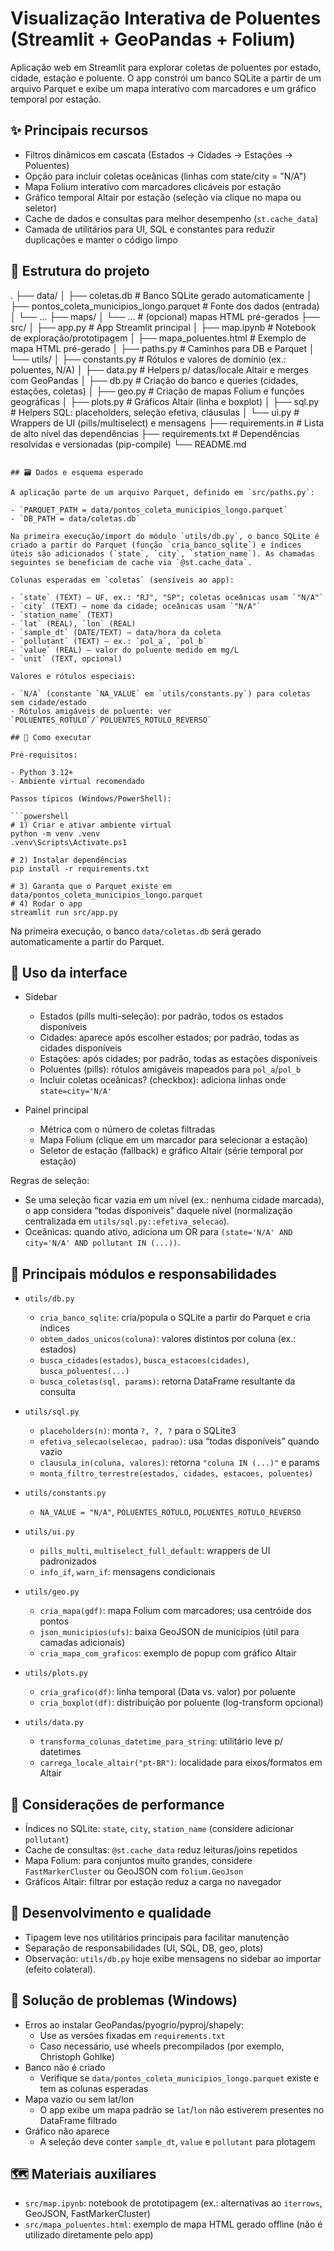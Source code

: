 # Visualização Interativa de Poluentes (Streamlit + GeoPandas + Folium)

Aplicação web em Streamlit para explorar coletas de poluentes por estado, cidade, estação e poluente. O app constrói um banco SQLite a partir de um arquivo Parquet e exibe um mapa interativo com marcadores e um gráfico temporal por estação.

## ✨ Principais recursos

- Filtros dinâmicos em cascata (Estados → Cidades → Estações → Poluentes)
- Opção para incluir coletas oceânicas (linhas com state/city = "N/A")
- Mapa Folium interativo com marcadores clicáveis por estação
- Gráfico temporal Altair por estação (seleção via clique no mapa ou seletor)
- Cache de dados e consultas para melhor desempenho (`st.cache_data`)
- Camada de utilitários para UI, SQL e constantes para reduzir duplicações e manter o código limpo

## 📁 Estrutura do projeto

.
├── data/
│ ├── coletas.db # Banco SQLite gerado automaticamente
│ ├── pontos_coleta_municipios_longo.parquet # Fonte dos dados (entrada)
│ └── ...
├── maps/
│ └── ... # (opcional) mapas HTML pré-gerados
├── src/
│ ├── app.py # App Streamlit principal
│ ├── map.ipynb # Notebook de exploração/prototipagem
│ ├── mapa_poluentes.html # Exemplo de mapa HTML pré-gerado
│ ├── paths.py # Caminhos para DB e Parquet
│ └── utils/
│ ├── constants.py # Rótulos e valores de domínio (ex.: poluentes, N/A)
│ ├── data.py # Helpers p/ datas/locale Altair e merges com GeoPandas
│ ├── db.py # Criação do banco e queries (cidades, estações, coletas)
│ ├── geo.py # Criação de mapas Folium e funções geográficas
│ ├── plots.py # Gráficos Altair (linha e boxplot)
│ ├── sql.py # Helpers SQL: placeholders, seleção efetiva, cláusulas
│ └── ui.py # Wrappers de UI (pills/multiselect) e mensagens
├── requirements.in # Lista de alto nível das dependências
├── requirements.txt # Dependências resolvidas e versionadas (pip-compile)
└── README.md

```

## 🗃️ Dados e esquema esperado

A aplicação parte de um arquivo Parquet, definido em `src/paths.py`:

- `PARQUET_PATH = data/pontos_coleta_municipios_longo.parquet`
- `DB_PATH = data/coletas.db`

Na primeira execução/import do módulo `utils/db.py`, o banco SQLite é criado a partir do Parquet (função `cria_banco_sqlite`) e índices úteis são adicionados (`state`, `city`, `station_name`). As chamadas seguintes se beneficiam de cache via `@st.cache_data`.

Colunas esperadas em `coletas` (sensíveis ao app):

- `state` (TEXT) — UF, ex.: "RJ", "SP"; coletas oceânicas usam `"N/A"`
- `city` (TEXT) — nome da cidade; oceânicas usam `"N/A"`
- `station_name` (TEXT)
- `lat` (REAL), `lon` (REAL)
- `sample_dt` (DATE/TEXT) — data/hora da coleta
- `pollutant` (TEXT) — ex.: `pol_a`, `pol_b`
- `value` (REAL) — valor do poluente medido em mg/L
- `unit` (TEXT, opcional)

Valores e rótulos especiais:

- `N/A` (constante `NA_VALUE` em `utils/constants.py`) para coletas sem cidade/estado
- Rótulos amigáveis de poluente: ver `POLUENTES_ROTULO`/`POLUENTES_ROTULO_REVERSO`

## 🚀 Como executar

Pré-requisitos:

- Python 3.12+
- Ambiente virtual recomendado

Passos típicos (Windows/PowerShell):

```powershell
# 1) Criar e ativar ambiente virtual
python -m venv .venv
.venv\Scripts\Activate.ps1

# 2) Instalar dependências
pip install -r requirements.txt

# 3) Garanta que o Parquet existe em data/pontos_coleta_municipios_longo.parquet
# 4) Rodar o app
streamlit run src/app.py
```

Na primeira execução, o banco `data/coletas.db` será gerado automaticamente a partir do Parquet.

## 🧭 Uso da interface

- Sidebar

  - Estados (pills multi-seleção): por padrão, todos os estados disponíveis
  - Cidades: aparece após escolher estados; por padrão, todas as cidades disponíveis
  - Estações: após cidades; por padrão, todas as estações disponíveis
  - Poluentes (pills): rótulos amigáveis mapeados para `pol_a`/`pol_b`
  - Incluir coletas oceânicas? (checkbox): adiciona linhas onde `state=city='N/A'`

- Painel principal
  - Métrica com o número de coletas filtradas
  - Mapa Folium (clique em um marcador para selecionar a estação)
  - Seletor de estação (fallback) e gráfico Altair (série temporal por estação)

Regras de seleção:

- Se uma seleção ficar vazia em um nível (ex.: nenhuma cidade marcada), o app considera “todas disponíveis” daquele nível (normalização centralizada em `utils/sql.py::efetiva_selecao`).
- Oceânicas: quando ativo, adiciona um OR para `(state='N/A' AND city='N/A' AND pollutant IN (...))`.

## 🧩 Principais módulos e responsabilidades

- `utils/db.py`

  - `cria_banco_sqlite`: cria/popula o SQLite a partir do Parquet e cria índices
  - `obtem_dados_unicos(coluna)`: valores distintos por coluna (ex.: estados)
  - `busca_cidades(estados)`, `busca_estacoes(cidades)`, `busca_poluentes(...)`
  - `busca_coletas(sql, params)`: retorna DataFrame resultante da consulta

- `utils/sql.py`

  - `placeholders(n)`: monta `?, ?, ?` para o SQLite3
  - `efetiva_selecao(selecao, padrao)`: usa “todas disponíveis” quando vazio
  - `clausula_in(coluna, valores)`: retorna `"coluna IN (...)"` e params
  - `monta_filtro_terrestre(estados, cidades, estacoes, poluentes)`

- `utils/constants.py`

  - `NA_VALUE = "N/A"`, `POLUENTES_ROTULO`, `POLUENTES_ROTULO_REVERSO`

- `utils/ui.py`

  - `pills_multi`, `multiselect_full_default`: wrappers de UI padronizados
  - `info_if`, `warn_if`: mensagens condicionais

- `utils/geo.py`

  - `cria_mapa(gdf)`: mapa Folium com marcadores; usa centróide dos pontos
  - `json_municipios(ufs)`: baixa GeoJSON de municípios (útil para camadas adicionais)
  - `cria_mapa_com_graficos`: exemplo de popup com gráfico Altair

- `utils/plots.py`

  - `cria_grafico(df)`: linha temporal (Data vs. valor) por poluente
  - `cria_boxplot(df)`: distribuição por poluente (log-transform opcional)

- `utils/data.py`
  - `transforma_colunas_datetime_para_string`: utilitário leve p/ datetimes
  - `carrega_locale_altair("pt-BR")`: localidade para eixos/formatos em Altair

## 🔧 Considerações de performance

- Índices no SQLite: `state`, `city`, `station_name` (considere adicionar `pollutant`)
- Cache de consultas: `@st.cache_data` reduz leituras/joins repetidos
- Mapa Folium: para conjuntos muito grandes, considere `FastMarkerCluster` ou GeoJSON com `folium.GeoJson`
- Gráficos Altair: filtrar por estação reduz a carga no navegador

## 🧪 Desenvolvimento e qualidade

- Tipagem leve nos utilitários principais para facilitar manutenção
- Separação de responsabilidades (UI, SQL, DB, geo, plots)
- Observação: `utils/db.py` hoje exibe mensagens no sidebar ao importar (efeito colateral). 

## 🐛 Solução de problemas (Windows)

- Erros ao instalar GeoPandas/pyogrio/pyproj/shapely:
  - Use as versões fixadas em `requirements.txt`
  - Caso necessário, use wheels precompilados (por exemplo, Christoph Gohlke)
- Banco não é criado
  - Verifique se `data/pontos_coleta_municipios_longo.parquet` existe e tem as colunas esperadas
- Mapa vazio ou sem lat/lon
  - O app exibe um mapa padrão se `lat`/`lon` não estiverem presentes no DataFrame filtrado
- Gráfico não aparece
  - A seleção deve conter `sample_dt`, `value` e `pollutant` para plotagem

## 🗺️ Materiais auxiliares

- `src/map.ipynb`: notebook de prototipagem (ex.: alternativas ao `iterrows`, GeoJSON, FastMarkerCluster)
- `src/mapa_poluentes.html`: exemplo de mapa HTML gerado offline (não é utilizado diretamente pelo app)


